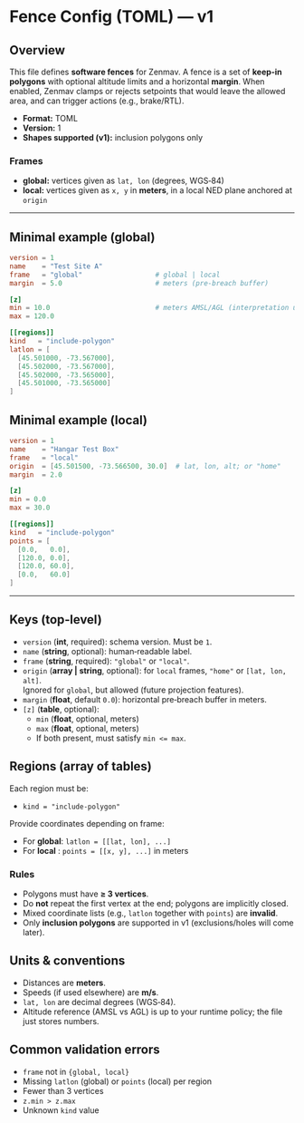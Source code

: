 # Fence Config (TOML) — v1

## Overview
This file defines **software fences** for Zenmav. A fence is a set of **keep‑in polygons** with optional altitude limits and a horizontal **margin**. When enabled, Zenmav clamps or rejects setpoints that would leave the allowed area, and can trigger actions (e.g., brake/RTL).

- **Format:** TOML  
- **Version:** 1  
- **Shapes supported (v1):** inclusion polygons only

### Frames
- **global:** vertices given as `lat, lon` (degrees, WGS‑84)  
- **local:** vertices given as `x, y` in **meters**, in a local NED plane anchored at `origin`

---

## Minimal example (global)
```toml
version = 1
name    = "Test Site A"
frame   = "global"                  # global | local
margin  = 5.0                       # meters (pre-breach buffer)

[z]
min = 10.0                          # meters AMSL/AGL (interpretation up to usage)
max = 120.0

[[regions]]
kind   = "include-polygon"
latlon = [
  [45.501000, -73.567000],
  [45.502000, -73.567000],
  [45.502000, -73.565000],
  [45.501000, -73.565000]
]
```

## Minimal example (local)
```toml
version = 1
name    = "Hangar Test Box"
frame   = "local"
origin  = [45.501500, -73.566500, 30.0]  # lat, lon, alt; or "home"
margin  = 2.0

[z]
min = 0.0
max = 30.0

[[regions]]
kind   = "include-polygon"
points = [
  [0.0,   0.0],
  [120.0, 0.0],
  [120.0, 60.0],
  [0.0,   60.0]
]
```

---

## Keys (top‑level)
- `version` (**int**, required): schema version. Must be `1`.
- `name` (**string**, optional): human‑readable label.
- `frame` (**string**, required): `"global"` or `"local"`.
- `origin` (**array | string**, optional): for `local` frames, `"home"` or `[lat, lon, alt]`.  
  Ignored for `global`, but allowed (future projection features).
- `margin` (**float**, default `0.0`): horizontal pre‑breach buffer in meters.
- `[z]` (**table**, optional):  
  - `min` (**float**, optional, meters)  
  - `max` (**float**, optional, meters)  
  - If both present, must satisfy `min <= max`.

## Regions (array of tables)
Each region must be:
- `kind = "include-polygon"`

Provide coordinates depending on frame:
- For **global**: `latlon = [[lat, lon], ...]`
- For **local** : `points = [[x, y], ...]` in meters

### Rules
- Polygons must have **≥ 3 vertices**.
- Do **not** repeat the first vertex at the end; polygons are implicitly closed.
- Mixed coordinate lists (e.g., `latlon` together with `points`) are **invalid**.
- Only **inclusion polygons** are supported in v1 (exclusions/holes will come later).

## Units & conventions
- Distances are **meters**.
- Speeds (if used elsewhere) are **m/s**.
- `lat, lon` are decimal degrees (WGS‑84).
- Altitude reference (AMSL vs AGL) is up to your runtime policy; the file just stores numbers.

## Common validation errors
- `frame` not in `{global, local}`
- Missing `latlon` (global) or `points` (local) per region
- Fewer than 3 vertices
- `z.min > z.max`
- Unknown `kind` value
